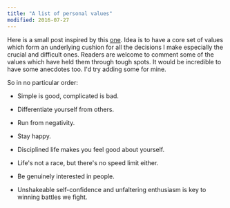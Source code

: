 ```yaml
---
title: "A list of personal values"
modified: 2016-07-27
---
```


Here is a small post inspired by this [one](http://www.kennethreitz.org/values/). Idea is to have a core set of values
which form an underlying cushion for all the decisions I make especially the 
crucial and difficult ones. Readers are welcome to comment some of the values which
have held them through tough spots. It would be incredible to have some anecdotes too. 
I'd try adding some for mine. 

So in no particular order: 


* Simple is good, complicated is bad.

* Differentiate yourself from others.

* Run from negativity.

* Stay happy.

* Disciplined life makes you feel good about yourself.

* Life's not a race, but there's no speed limit either.

* Be genuinely interested in people.

* Unshakeable self-confidence and unfaltering enthusiasm is key to winning battles we fight. 